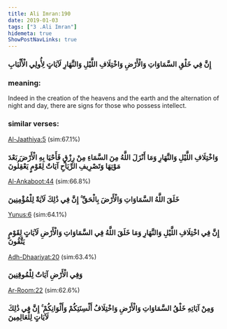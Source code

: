 ```yaml
---
title: Ali Imran:190
date: 2019-01-03
tags: ["3 .Ali Imran"]
hidemeta: true 
ShowPostNavLinks: true 
---
```

### إِنَّ فِي خَلْقِ السَّمَاوَاتِ وَالْأَرْضِ وَاخْتِلَافِ اللَّيْلِ وَالنَّهَارِ لَآيَاتٍ لِأُولِي الْأَلْبَابِ
### meaning: 
Indeed in the creation of the heavens and the earth and the alternation of night and day, there are signs for those who possess intellect.
### similar verses: 

[Al-Jaathiya:5](/45/5) (sim:67.1%)

### وَاخْتِلَافِ اللَّيْلِ وَالنَّهَارِ وَمَا أَنْزَلَ اللَّهُ مِنَ السَّمَاءِ مِنْ رِزْقٍ فَأَحْيَا بِهِ الْأَرْضَ بَعْدَ مَوْتِهَا وَتَصْرِيفِ الرِّيَاحِ آيَاتٌ لِقَوْمٍ يَعْقِلُونَ

[Al-Ankaboot:44](/29/44) (sim:66.8%)

### خَلَقَ اللَّهُ السَّمَاوَاتِ وَالْأَرْضَ بِالْحَقِّ ۚ إِنَّ فِي ذَٰلِكَ لَآيَةً لِلْمُؤْمِنِينَ

[Yunus:6](/10/6) (sim:64.1%)

### إِنَّ فِي اخْتِلَافِ اللَّيْلِ وَالنَّهَارِ وَمَا خَلَقَ اللَّهُ فِي السَّمَاوَاتِ وَالْأَرْضِ لَآيَاتٍ لِقَوْمٍ يَتَّقُونَ

[Adh-Dhaariyat:20](/51/20) (sim:63.4%)

### وَفِي الْأَرْضِ آيَاتٌ لِلْمُوقِنِينَ

[Ar-Room:22](/30/22) (sim:62.6%)

### وَمِنْ آيَاتِهِ خَلْقُ السَّمَاوَاتِ وَالْأَرْضِ وَاخْتِلَافُ أَلْسِنَتِكُمْ وَأَلْوَانِكُمْ ۚ إِنَّ فِي ذَٰلِكَ لَآيَاتٍ لِلْعَالِمِينَ
